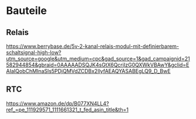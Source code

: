 # Bauteile

## Relais
https://www.berrybase.de/5v-2-kanal-relais-modul-mit-definierbarem-schaltsignal-high-low?utm_source=google&utm_medium=cpc&gad_source=1&gad_campaignid=21582944854&gbraid=0AAAAADSQJK4sGtX6QcrjIzG0QXWkVBAwY&gclid=EAIaIQobChMInaSls5PDjQMVdZCDBx2IlyfAEAQYASABEgLQ9_D_BwE

## RTC
https://www.amazon.de/dp/B077XN4LL4?ref_=pe_111929571_1111661321_t_fed_asin_title&th=1
